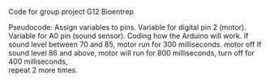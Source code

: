 Code for group project 
G12 Bioentrep

Pseudocode:
Assign variables to pins.
  Variable for digital pin 2 (motor).
  Variable for A0 pin (sound sensor).
Coding how the Arduino will work.
If sound level between 70 and 85,
  motor  run for 300 milliseconds.
  motor off
If sound level 86 and above, 
  motor will run for 800 milliseconds,
  turn off for 400 milliseconds,  
  repeat 2 more times.
